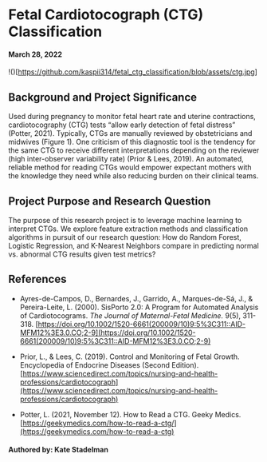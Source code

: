 # Fetal Cardiotocograph (CTG) Classification

#### March 28, 2022

!()[https://github.com/kaspii314/fetal_ctg_classification/blob/assets/ctg.jpg]

## Background and Project Significance

Used during pregnancy to monitor fetal heart rate and uterine contractions, cardiotocography (CTG) tests “allow early detection of fetal distress” (Potter, 2021). Typically, CTGs are manually reviewed by obstetricians and midwives (Figure 1). One criticism of this diagnostic tool is the tendency for the same CTG to receive different interpretations depending on the reviewer (high inter-observer variability rate) (Prior & Lees, 2019). An automated, reliable method for reading CTGs would empower expectant mothers with the knowledge they need while also reducing burden on their clinical teams.

## Project Purpose and Research Question

The purpose of this research project is to leverage machine learning to interpret CTGs. We explore feature extraction methods and classification algorithms in pursuit of our research question: How do Random Forest, Logistic Regression, and K-Nearest Neighbors compare in predicting normal vs. abnormal CTG results given test metrics?

## References
* Ayres-de-Campos, D., Bernardes, J., Garrido, A., Marques-de-Sá, J., & Pereira-Leite, L. (2000). SisPorto 2.0: A Program for Automated Analysis of Cardiotocograms. *The Journal of Maternal-Fetal Medicine.* 9(5), 311-318. [https://doi.org/10.1002/1520-6661(200009/10)9:5%3C311::AID-MFM12%3E3.0.CO;2-9](https://doi.org/10.1002/1520-6661(200009/10)9:5%3C311::AID-MFM12%3E3.0.CO;2-9)

* Prior, L., & Lees, C. (2019). Control and Monitoring of Fetal Growth. Encyclopedia of Endocrine Diseases (Second Edition). [https://www.sciencedirect.com/topics/nursing-and-health-professions/cardiotocograph](https://www.sciencedirect.com/topics/nursing-and-health-professions/cardiotocograph)

* Potter, L. (2021, November 12). How to Read a CTG. Geeky Medics. [https://geekymedics.com/how-to-read-a-ctg/](https://geekymedics.com/how-to-read-a-ctg)

#### Authored by: Kate Stadelman